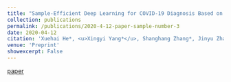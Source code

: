 ```yaml
---
title: "Sample-Efficient Deep Learning for COVID-19 Diagnosis Based on CT Scans"
collection: publications
permalink: /publications/2020-4-12-paper-sample-number-3
date: 2020-04-12
citation: 'Xuehai He*, <u>Xingyi Yang*</u>, Shanghang Zhang*, Jinyu Zhao, Yichen Zhang, Eric Xing, Pengtao Xie * Equally contributed'
venue: 'Preprint'
showexcerpt: False
---
```

[paper](https://www.medrxiv.org/content/10.1101/2020.04.13.20063941v1.full.pdf+html)

